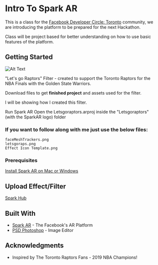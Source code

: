 # Intro To Spark AR

This is a class for the [Facebook Developer Circle: Toronto](https://www.facebook.com/groups/DeveloperCirclesToronto/) community, we are introducing the platform to be prepared for the next Hackathon.

Class will be project based for better understanding on how to use basic features of the platform.

## Getting Started

![Alt Text](http://giphygifs.s3.amazonaws.com/media/1oITFUe0Xl2ewWrha4/giphy.gif)

"Let's go Raptors" Filter - created to support the Toronto Raptors for the NBA Finals with the Golden State Warriors.

Download files to get **finished project** and assets used for the filter.

I will be showing how I created this filter.

Run Spark AR
Open the Letsgoraptors.arproj inside the "Letsgoraptors" (with the SparkAR logo) folder

### If you want to follow along with me just use the below files:

    faceMeshTrackers.png
    letsgoraps.png
    Effect Icon Template.png

### Prerequisites

[Install Spark AR on Mac or Windows ](https://developers.facebook.com/docs/ar-studio/downloads)

## Upload Effect/Filter

[Spark Hub ](https://www.facebook.com/sparkarhub/)

## Built With

- [Spark AR](https://sparkar.facebook.com/ar-studio/) - The Facebook's AR Platform
- [PSD Photoshop](https://www.adobe.com/ca/products/photoshop.html) - Image Editor

## Acknowledgments

- Inspired by The Toronto Raptors Fans - 2019 NBA Champions!
